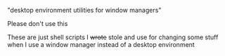 "desktop environment utilities for window managers"

Please don't use this

These are just shell scripts I ~~wrote~~ stole and use for changing some stuff when I use a window manager instead of a desktop environment
